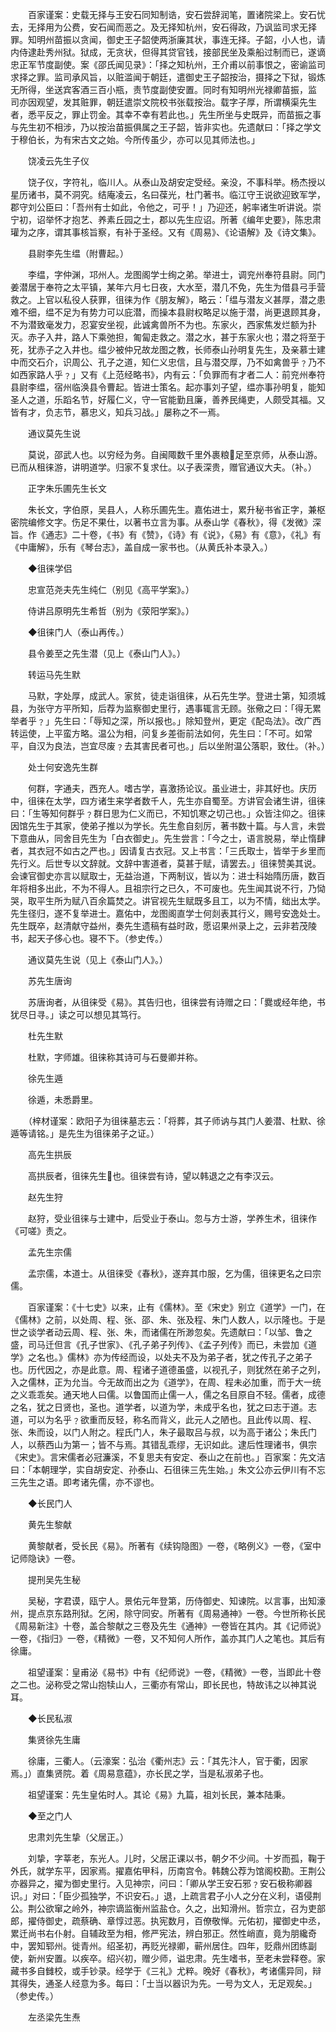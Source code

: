 <!-- { "loadSidebar": true } -->
　　百家谨案：史载无择与王安石同知制诰，安石尝辞润笔，置诸院梁上。安石忧去，无择用为公费，安石闻而恶之。及无择知杭州，安石得政，乃讽监司求无择罪。知明州苗振以贪闻，御史王子韶使两浙廉其状，事连无择。子韶，小人也，请内侍逮赴秀州狱。狱成，无贪状，但得其贷官钱，接部民坐及乘船过制而已，遂谪忠正军节度副使。案《邵氏闻见录》：「择之知杭州，王介甫以前事恨之，密谕监司求择之罪。监司承风旨，以赃滥闻于朝廷，遣御史王子韶按治，摄择之下狱，锻炼无所得，坐送宾客酒三百小瓶，责节度副使安置。同时有知明州光禄卿苗振，监　司亦因观望，发其赃罪，朝廷遣崇文院校书张载按治。载字子厚，所谓横渠先生者，悉平反之，罪止罚金。其幸不幸有若此也。」先生所坐与史既异，而苗振之事与先生初不相涉，乃以按治苗振俱属之王子韶，皆非实也。先遗献曰：「择之学文于穆伯长，为有宋古文之始。今所传虽少，亦可以见其师法也。」

　　饶凌云先生子仪

　　饶子仪，字符礼，临川人。从泰山及胡安定受经。亲没，不事科举。杨杰授以星历诸书，莫不洞究。结庵凌云，名曰葆光，杜门著书。临江守王说欲迎致军学，郡守刘公臣曰：「吾州有士如此，令他之，可乎！」乃迎还，躬率诸生听讲说。崇宁初，诏举怀才抱艺、养素丘园之士，郡以先生应诏。所著《编年史要》，陈忠肃瓘为之序，谓其事核旨察，有补于圣经。又有《周易》、《论语解》及《诗文集》。

　　县尉李先生缊（附曹起。）

　　李缊，字仲渊，邛州人。龙图阁学士绚之弟。举进士，调兖州奉符县尉。同门姜潜居于奉符之太平镇，某年六月七日夜，大水至，潜几不免，先生为借县弓手营救之。上官以私役人获罪，徂徕为作《朋友解》，略云：「缊与潜友义甚厚，潜之患难不细，缊不足为有势力可以庇潜，而操本县尉权略足以施于潜，尚更退顾其身，不为潜致毫发力，忍宴安坐视，此诚禽兽所不为也。东家火，西家焦发烂额为扑灭。赤子入井，路人下乘弛担，匍匐走救之。潜之水，甚于东家火也；潜之将至于死，犹赤子之入井也。缊少被仲兄故龙图之教，长师泰山孙明复先生，及亲慕士建中而交石介，识周公、孔子之道，知仁义忠信，且与潜交厚，乃不如禽兽乎﹖乃不如西家路人乎﹖」又有《上范经略书》，内有云：「负罪而有才者二人：前兖州奉符县尉李缊，宿州临涣县令曹起。皆进士策名。起亦事刘子望，缊亦事孙明复，能知圣人之道，乐蹈名节，好履仁义，守一官能勤且廉，善养民绳吏，人颇受其福。又皆有才，负志节，慕忠义，知兵习战。」屡称之不一焉。

　　通议莫先生说

　　莫说，邵武人也。以穷经为务。自闽陬数千里外裹粮足至京师，从泰山游。已而从租徕游，讲明道学。归家不复求仕。以子表深贵，赠官通议大夫。（补。）

　　正字朱乐圃先生长文

　　朱长文，字伯原，吴县人，人称乐圃先生。嘉佑进士，累升秘书省正字，兼枢密院编修文字。伤足不果仕，以著书立言为事。从泰山学《春秋》，得《发微》深旨。作《通志》二十卷，《书》有《赞》，《诗》有《说》，《易》有《意》，《礼》有《中庸解》，乐有《琴台志》，盖自成一家书也。（从黄氏补本录入。）

　　◆徂徕学侣

　　忠宣范尧夫先生纯仁（别见《高平学案》。）

　　侍讲吕原明先生希哲（别为《荥阳学案》。）

　　◆徂徕门人（泰山再传。）

　　县令姜至之先生潜（见上《泰山门人》。）

　　转运马先生默

　　马默，字处厚，成武人。家贫，徒走诣徂徕，从石先生学。登进士第，知须城县，为张守方平所知，后荐为监察御史里行，遇事辄言无顾。张儆之曰：「得无累举者乎﹖」先生曰：「辱知之深，所以报也。」除知登州，更定《配岛法》。改广西转运使，上平蛮方略。温公为相，问复乡差衙前法如何，先生曰：「不可。如常平，自汉为良法，岂宜尽废﹖去其害民者可也。」后以坐附温公落职，致仕。（补。）

　　处士何安逸先生群

　　何群，字通夫，西充人。嗜古学，喜激扬论议。虽业进士，非其好也。庆历中，徂徕在太学，四方诸生来学者数千人，先生亦自蜀至。方讲官会诸生讲，徂徕曰：「生等知何群乎﹖群日思为仁义而已，不知饥寒之切己也。」众皆注仰之。徂徕因馆先生于其家，使弟子推以为学长。先生愈自刻厉，著书数十篇。与人言，未尝下意曲从，同舍目先生为「白衣御史」。先生尝言：「今之士，语言脱易，举止惰肆者，其衣冠不如古之严也。」因请复古衣冠。又上书言：「三氏取士，皆举于乡里而先行义。后世专以文辞就。文辞中害道者，莫甚于赋，请罢去。」徂徕赞美其说。会谏官御史亦言以赋取士，无益治道，下两制议，皆以为：进士科始隋历唐，数百年将相多出此，不为不得人。且祖宗行之已久，不可废也。先生闻其说不行，乃恸哭，取平生所为赋八百余篇焚之。讲官视先生赋既多且工，以为不情，绌出太学。先生径归，遂不复举进士。嘉佑中，龙图阁直学士何剡表其行义，赐号安逸处士。先生既卒，赵清献守益州，奏先生遗稿有益时政，愿诏果州录上之，云非若茂陵书，起天子侈心也。寝不下。（参史传。）

　　通议莫先生说（见上《泰山门人》。）

　　苏先生唐询

　　苏唐询者，从徂徕受《易》。其告归也，徂徕尝有诗赠之曰：「爨或经年绝，书犹尽日寻。」读之可以想见其笃行。

　　杜先生默

　　杜默，字师雄。徂徕称其诗可与石曼卿并称。

　　徐先生遁

　　徐遁，未悉爵里。

　　（梓材谨案：欧阳子为徂徕墓志云：「将葬，其子师讷与其门人姜潜、杜默、徐遁等请铭。」是先生为徂徕弟子之证。）

　　高先生拱辰

　　高拱辰者，徂徕先生也。徂徕尝有诗，望以韩退之之有李汉云。

　　赵先生狩

　　赵狩，受业徂徕与士建中，后受业于泰山。忽与方士游，学养生术，徂徕作《可嗟》责之。

　　孟先生宗儒

　　孟宗儒，本道士。从徂徕受《春秋》，遂弃其巾服，乞为儒，徂徕更名之曰宗儒。

　　百家谨案：《十七史》以来，止有《儒林》。至《宋史》别立《道学》一门，在《儒林》之前，以处周、程、张、邵、朱、张及程、朱门人数人，以示隆也。于是世之谈学者动云周、程、张、朱，而诸儒在所渺忽矣。先遗献曰：「以邹、鲁之盛，司马迁但言《孔子世家》、《孔子弟子列传》、《孟子列传》而已，未尝加《道学》之名也。》儒林》亦为传经而设，以处夫不及为弟子者，犹之传孔子之弟子也。历代因之，亦是此意。周、程诸子道德虽盛，以视孔子，则犹然在弟子之列，入之儒林，正为允当。今无故而出之为《道学》，在周、程未必加重，而于大一统之义乖乖矣。通天地人曰儒。以鲁国而止儒一人，儒之名目原自不轻。儒者，成德之名，犹之日贤也，圣也。道学者，以道为学，未成乎名也，犹之曰志于道。志道，可以为名乎﹖欲重而反轻，称名而背义，此元人之陋也。且此传以周、程、张、朱而设，以门人附之。程氏门人，朱子最取吕与叔，以为高于诸公；朱氏门人，以蔡西山为第一；皆不与焉。其错乱乖缪，无识如此。逮后性理诸书，俱宗《宋史》。言宋儒者必冠濂溪，不复思夫有安定、泰山之在前也。」百家案：先文洁曰：「本朝理学，实自胡安定、孙泰山、石徂徕三先生始。」朱文公亦云伊川有不忘三先生之语。即考诸先儒，亦不谬也。

　　◆长民门人

　　黄先生黎献

　　黄黎献者，受长民《易》。所著有《续钩隐图》一卷，《略例义》一卷，《室中记师隐诀》一卷。

　　提刑吴先生秘

　　吴秘，字君谟，瓯宁人。景佑元年登第，历侍御史、知谏院。以言事，出知濠州，提点京东路刑狱。乞闲，除守同安。所著有《周易通神》一卷。今世所称长民《周易新注》十卷，盖合黎献之三卷及先生《通神》一卷皆在其内。其《记师说》一卷，《指归》一卷，《精微》一卷，又不知何人所作，盖亦其门人之笔也。其后有徐庸。

　　祖望谨案：皇甫泌《易书》中有《纪师说》一卷，《精微》一卷，当即此十卷之二也。泌称受之常山抱犊山人，三衢亦有常山，即长民也，特故讳之以神其说耳。

　　◆长民私淑

　　集贤徐先生庸

　　徐庸，三衢人。（云濠案：弘治《衢州志》云：「其先汴人，官于衢，因家焉。」）直集贤院。着《周易意蕴》，亦长民之学，当是私淑弟子也。

　　祖望谨案：先生皇佑时人。其论《易》九篇，祖刘长民，兼本陆秉。

　　◆至之门人

　　忠肃刘先生挚（父居正。）

　　刘挚，字莘老，东光人。儿时，父居正课以书，朝夕不少间。十岁而孤，鞠于外氏，就学东平，因家焉。擢嘉佑甲科，历南宫令。韩魏公荐为馆阁校勘。王荆公亦器异之，擢为御史里行。入见神宗，问曰：「卿从学王安石邪﹖安石极称卿器识。」对曰：「臣少孤独学，不识安石。」退，上疏言君子小人之分在义利，语侵荆公。荆公欲窜之岭外，神宗谪监衡州监盐仓。久之，出知滑州。哲宗立，召为吏部郎，擢侍御史，疏蔡确、章惇过恶。执宪数月，百僚敬惮。元佑初，擢御史中丞，累迁尚书右仆射。自辅政至为相，修严宪法，辨白邪正。然性峭直，竟为朋纔奇中，罢知郓州。徙青州。绍圣初，再贬光禄卿，蕲州居住。四年，贬鼎州团练副使，新州安置。以疾卒。绍兴初，赠少师，谥忠肃。先生嗜书，至老未尝释卷。家藏书多自雠校，或手钞录。经学于《三礼》尤粹。晚好《春秋》，考诸儒异同，辩其得失，通圣人经意为多。每曰：「士当以器识为先。一号为文人，无足观矣。」（参史传。）

　　左丞梁先生焘

